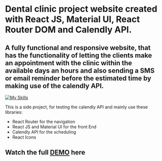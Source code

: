 # Dental clinic project website created with React JS, Material UI, React Router DOM and Calendly API.
## A fully functional and responsive website, that has the functionality of letting the clients make an appointment with the clinic within the available days an hours and also sending a SMS or email reminder before the estimated time by making use of the calendly API.

[![My Skills](https://skills.thijs.gg/icons?i=react,mui)](https://skills.thijs.gg)

This is a side project, for testing the calendly API and mainly use these libraries:

* React Router for the navigation
* React JS and Material UI for the front End
* Calendly API for the scheduling
* React Icons

## Watch the full [DEMO](https://smile-sense.netlify.app/) here